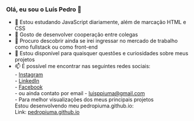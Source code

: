 ### Olá, eu sou o Luís Pedro 👋

<!-- **PedroPiuma/PedroPiuma** is a ✨ _special_ ✨ repository because its `README.md` (this file) appears on your GitHub profile. -->

- 🌱 Estou estudando JavaScript diariamente,
      além de marcação HTML e CSS
- 👯 Gosto de desenvolver cooperação entre colegas
- 🤔 Procuro descobrir ainda se irei ingressar no mercado de trabalho como fullstack ou como front-end
- 💬 Estou disponível para quaisquer questões e curiosidades sobre meus projetos
- 📫 É possível me encontrar nas seguintes redes sociais:<br>
             - <a href="https://www.instagram.com/pedro.piuma/">Instagram</a><br>
             - <a href="https://www.linkedin.com/in/lu%C3%ADs-pedro-pi%C3%BAma-90b8a212b/">LinkedIn</a><br>
             - <a href="https://www.facebook.com/luis.piuma.1/">Facebook</a>             
             -  ou ainda contato por email - luisppiuma@gmail.com<br>
             - Para melhor visualizações dos meus principais projetos<br>
                  Estou desenvolvendo meu pedropiuma.github.io:<br>
                  Link: <a href="https://pedropiuma.github.io/">pedropiuma.github.io</a><br>

